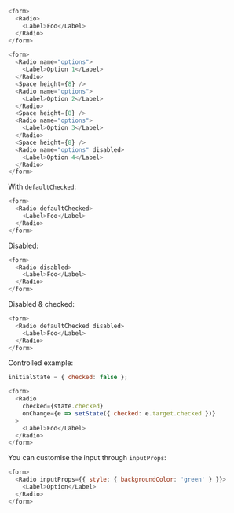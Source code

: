```js
<form>
  <Radio>
    <Label>Foo</Label>
  </Radio>
</form>
```

```js
<form>
  <Radio name="options">
    <Label>Option 1</Label>
  </Radio>
  <Space height={8} />
  <Radio name="options">
    <Label>Option 2</Label>
  </Radio>
  <Space height={8} />
  <Radio name="options">
    <Label>Option 3</Label>
  </Radio>
  <Space height={8} />
  <Radio name="options" disabled>
    <Label>Option 4</Label>
  </Radio>
</form>
```

With `defaultChecked`:
```js
<form>
  <Radio defaultChecked>
    <Label>Foo</Label>
  </Radio>
</form>
```

Disabled:
```js
<form>
  <Radio disabled>
    <Label>Foo</Label>
  </Radio>
</form>
```

Disabled & checked:
```js
<form>
  <Radio defaultChecked disabled>
    <Label>Foo</Label>
  </Radio>
</form>
```

Controlled example:
```js
initialState = { checked: false };

<form>
  <Radio
    checked={state.checked}
    onChange={e => setState({ checked: e.target.checked })}
  >
    <Label>Foo</Label>
  </Radio>
</form>
```

You can customise the input through `inputProps`:
```js
<form>
  <Radio inputProps={{ style: { backgroundColor: 'green' } }}>
    <Label>Option</Label>
  </Radio>
</form>
```
